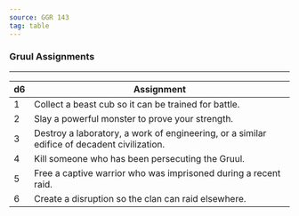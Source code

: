 ```yaml
---
source: GGR 143
tag: table
---
```


### Gruul Assignments
---
|d6|Assignment|
|----|------------|
|1|Collect a beast cub so it can be trained for battle.|
|2|Slay a powerful monster to prove your strength.|
|3|Destroy a laboratory, a work of engineering, or a similar edifice of decadent civilization.|
|4|Kill someone who has been persecuting the Gruul.|
|5|Free a captive warrior who was imprisoned during a recent raid.|
|6|Create a disruption so the clan can raid elsewhere.|
